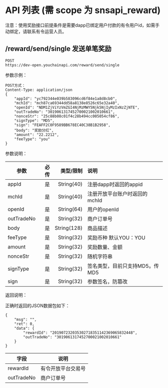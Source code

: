 
# API 列表 (需 scope 为 snsapi_reward)
注意：使用奖励接口前提条件是需要dapp已绑定用户付款的有令用户id，如需手动绑定，请联系有令运营人员。

## /reward/send/single 发送单笔奖励

```
POST
https://dev-open.youchainapi.com/reward/send/single
```
参数示例：
```$xslt
POST方式：
Content-Type: application/json
{
    "appId": "yc792344e039b583096cd6f84e1a8d8cb0",
    "mchId": "mch87ca69344dd58a8138e8526c65e32a40",
    "openId": "NDM1ZjViYzVmZGI4NjMzMWY5Njk5NjIyMzIxNzZjNTE",
    "outTradeNo": "3019061317452700021002010661",
    "nonceStr": "25c88b08c01f4c28b494cc005054cf86",
    "signType": "MD5",
    "sign": "FEAFF2C0F9589BB678EC40C38B1B2958",
    "body": "奖励分红",
    "amount": "22.2212",
    "feeType": "you"
}
```
参数说明：

| 参数           | 必传    | 类型/限制    | 说明  |
| --------      | -----:  | --------:   | :---- |
| appId         | 是      | String(40)  | 注册dapp时返回的appid  |
| mchId         | 是      | String(40)  | 注册开放平台账户时返回的mchId |
| openId        | 是      | String(64)  | 用户的openId |
| outTradeNo    | 是      | String(32)  | 商户订单号 |
| body          | 是      | String(128) | 商品描述 |
| feeType       | 是      | String(32)  | 奖励币种 默认YOU：YOU |
| amount        | 是      | String(32)  | 奖励数量、金额 |
| nonceStr      | 是      | String(32)  | 随机字符串 |
| signType      | 是      | String(32)  | 签名类型，目前只支持MD5。传MD5 |
| sign          | 是      | String(32)  | 参数签名，防篡改 |

返回说明：

正确时返回的JSON数据包如下：

```
{
    "msg": "",
    "ret": 0,
    "data": {
        "rewardId": "201907232035302718351142369065832448",
        "outTradeNo": "3019061317452700021002010661"
    }
}
```

|字段|说明|
| --- | --- |
|rewardId|有令开放平台交易号|
|outTradeNo|商户订单号|
